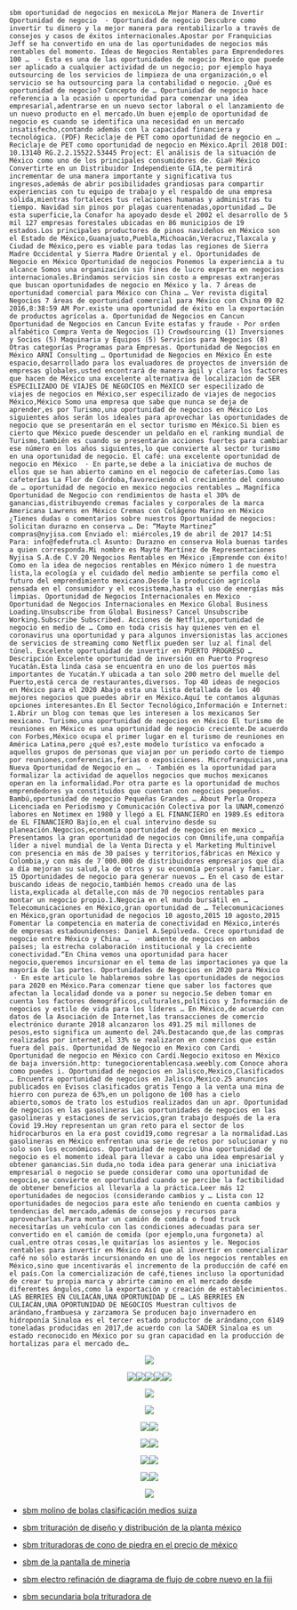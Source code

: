 
```
sbm oportunidad de negocios en mexicoLa Mejor Manera de Invertir Oportunidad de negocio  · Oportunidad de negocio Descubre como invertir tu dinero y la mejor manera para rentabilizarlo a través de consejos y casos de éxitos internacionales.Apostar por Franquicias Jeff se ha convertido en una de las oportunidades de negocios más rentables del momento. Ideas de Negocios Rentables para Emprendedores 100 …  · Esta es una de las oportunidades de negocio Mexico que puede ser aplicado a cualquier actividad de un negocio; por ejemplo haya outsourcing de los servicios de limpieza de una organización,o el servicio se ha outsourcing para la contabilidad o negocio. ¿Qué es oportunidad de negocio? Concepto de … Oportunidad de negocio hace referencia a la ocasión u oportunidad para comenzar una idea empresarial,adentrarse en un nuevo sector laboral o el lanzamiento de un nuevo producto en el mercado.Un buen ejemplo de oportunidad de negocio es cuando se identifica una necesidad en un mercado insatisfecho,contando además con la capacidad financiera y tecnológica. (PDF) Reciclaje de PET como oportunidad de negocio en … Reciclaje de PET como oportunidad de negocio en México.April 2018 DOI: 10.13140 RG.2.2.15522.53445 Project: El análisis de la situación de México como uno de los principales consumidores de. Gia® México Convertirte en un Distribuidor Independiente GIA,te permitirá incrementar de una manera importante y significativa tus ingresos,además de abrir posibilidades grandiosas para compartir experiencias con tu equipo de trabajo y el respaldo de una empresa sólida,mientras fortaleces tus relaciones humanas y administras tu tiempo. Navidad sin pinos por plagas cuarentenadas,oportunidad … De esta superficie,la Conafor ha apoyado desde el 2002 el desarrollo de 5 mil 127 empresas forestales ubicadas en 86 municipios de 19 estados.Los principales productores de pinos navideños en México son el Estado de México,Guanajuato,Puebla,Michoacán,Veracruz,Tlaxcala y Ciudad de México,pero es viable para todas las regiones de Sierra Madre Occidental y Sierra Madre Oriental y el. Oportunidades de Negocio en México Oportunidad de negocios Ponemos la experiencia a tu alcance Somos una organización sin fines de lucro experta en negocios internacionales.Brindamos servicios sin costo a empresas extranjeras que buscan oportunidades de negocio en México y la. 7 áreas de oportunidad comercial para México con China … Ver revista digital Negocios 7 áreas de oportunidad comercial para México con China 09 02 2016,8:38:59 AM Por.existe una oportunidad de éxito en la exportación de productos agrícolas a. Oportunidad de Negocios en Cancun Oportunidad de Negocios en Cancun Evite estafas y fraude › Por orden alfabético Compra Venta de Negocios (1) Crowdsourcing (1) Inversiones y Socios (5) Maquinaria y Equipos (5) Servicios para Negocios (8) Otras categorías Programas para Empresas. Oportunidad de Negocios en México ARNI Consulting … Oportunidad de Negocios en México En este espacio,desarrollado para los evaluadores de proyectos de inversión de empresas globales,usted encontrará de manera ágil y clara los factores que hacen de México una excelente alternativa de localización de SER ESPECILIZADO DE VIAJES DE NEGOCIOS en MéXICO ser especilizado de viajes de negocios en México,ser especilizado de viajes de negocios México,México Somo una empresa que sabe que nunca se deja de aprender,es por Turismo,una oportunidad de negocios en México Los siguientes años serán los ideales para aprovechar las oportunidades de negocio que se presentarán en el sector turismo en México.Si bien es cierto que México puede descender un peldaño en el ranking mundial de Turismo,también es cuando se presentarán acciones fuertes para cambiar ese número en los años siguientes,lo que convierte al sector turismo en una oportunidad de negocio. El café: una excelente oportunidad de negocio en México  · En parte,se debe a la iniciativa de muchos de ellos que se han abierto camino en el negocio de cafeterías.Como las cafeterías La Flor de Córdoba,favoreciendo el crecimiento del consumo de … oportunidad de negocio en mexico negocios rentables … Magnífica Oportunidad de Negocio con rendimientos de hasta el 30% de ganancias,distribuyendo cremas faciales y corporales de la marca Americana Lawrens en México Cremas con Colágeno Marino en México ¿Tienes dudas o comentarios sobre nuestros Oportunidad de negocios: Solicitan durazno en conserva … De: “Mayte Martinez” compras@nyjisa.com Enviado el: miércoles,19 de abril de 2017 14:51 Para: info@fedefruta.cl Asunto: Durazno en conserva Hola buenas tardes a quien corresponda.Mi nombre es Mayté Martínez de Representaciones Nyjisa S.A.de C.V 20 Negocios Rentables en México ¡Emprende con éxito! Como en la idea de negocios rentables en México número 1 de nuestra lista,la ecología y el cuidado del medio ambiente se perfila como el futuro del emprendimiento mexicano.Desde la producción agrícola pensada en el consumidor y el ecosistema,hasta el uso de energías más limpias. Oportunidad de Negocios Internacionales en Mexico  · Oportunidad de Negocios Internacionales en Mexico Global Business Loading.Unsubscribe from Global Business? Cancel Unsubscribe Working.Subscribe Subscribed. Acciones de Netflix,oportunidad de negocio en medio de … Como en toda crisis hay quienes ven en el coronavirus una oportunidad y para algunos inversionistas las acciones de servicios de streaming como Netflix pueden ser luz al final del túnel. Excelente oportunidad de invertir en PUERTO PROGRESO … Descripción Excelente oportunidad de inversión en Puerto Progreso Yucatán.Esta linda casa se encuentra en uno de los puertos más importantes de Yucatán.Y ubicada a tan solo 200 metro del muelle del Puerto,está cerca de restaurantes,diversos. Top 40 ideas de negocios en México para el 2020 Abajo esta una lista detallada de los 40 mejores negocios que puedes abrir en México.Aquí te contamos algunas opciones interesantes.En El Sector Tecnológico,Información e Internet: 1.Abrir un blog con temas que les interesen a los mexicanos Ser mexicano. Turismo,una oportunidad de negocios en México El turismo de reuniones en México es una oportunidad de negocio creciente.De acuerdo con Forbes,México ocupa el primer lugar en el turismo de reuniones en América Latina,pero ¿qué es?,este modelo turístico va enfocado a aquellos grupos de personas que viajan por un periodo corto de tiempo por reuniones,conferencias,ferias o exposiciones. Microfranquicias,una Nueva Oportunidad de Negocio en …  · También es la oportunidad para formalizar la actividad de aquellos negocios que muchos mexicanos operan en la informalidad.Por otra parte es la oportunidad de muchos emprendedores ya constituidos que cuentan con negocios pequeños. Bambú,oportunidad de negocio Pequeñas Grandes … About Perla Oropeza Licenciada en Periodismo y Comunicación Colectiva por la UNAM,comenzó labores en Notimex en 1980 y llegó a EL FINANCIERO en 1989.Es editora de EL FINANCIERO Bajío,en el cual intervino desde su planeación.Negocios,economía oportunidad de negocios en mexico … Presentamos la gran oportunidad de negocios con Omnilife,una compañía líder a nivel mundial de la Venta Directa y el Marketing Multinivel con presencia en más de 30 países y territorios,fábricas en México y Colombia,y con más de 7´000.000 de distribuidores empresarios que día a día mejoran su salud,la de otros y su economía personal y familiar. 15 Oportunidades de negocio para generar nuevos … En el caso de estar buscando ideas de negocio,también hemos creado una de las lista,explicada al detalle,con más de 70 negocios rentables para montar un negocio propio.1.Negocia en el mundo bursátil en … Telecomunicaciones en México,gran oportunidad de … Telecomunicaciones en México,gran oportunidad de negocios 10 agosto,2015 10 agosto,2015 Fomentar la competencia en materia de conectividad en México,interés de empresas estadounidenses: Daniel A.Sepúlveda. Crece oportunidad de negocio entre México y China …  · ambiente de negocios en ambos países; la estrecha colaboración institucional y la creciente conectividad.“En China vemos una oportunidad para hacer negocio,queremos incursionar en el tema de las importaciones ya que la mayoría de las partes. Oportunidades de Negocios en 2020 para México  · En este articulo le hablaremos sobre las oportunidades de negocios para 2020 en México.Para comenzar tiene que saber los factores que afectan la localidad donde va a poner su negocio.Se deben tomar en cuenta los factores demográficos,culturales,políticos y Información de negocios y estilo de vida para los líderes … En México,de acuerdo con datos de la Asociación de Internet,las transacciones de comercio electrónico durante 2018 alcanzaron los 491.25 mil millones de pesos,esto significa un aumento del 24%.Destacando que,de las compras realizadas por internet,el 33% se realizaron en comercios que están fuera del país. Oportunidad de Negocio en Mexico con Cardi  · Oportunidad de negocio en México con Cardí.Negocio exitoso en México de baja inversión.http: tunegociorentablencasa.weebly.com Conoce ahora como puedes i. Oportunidad de negocios en Jalisco,Mexico,Clasificados … Encuentra oportunidad de negocios en Jalisco,Mexico.25 anuncios publicados en Evisos clasificados gratis Tengo a la venta una mina de hierro con pureza de 63%,en un poligono de 100 has a cielo abierto,somos de trato los estudios realizados dan un apr. Oportunidad de negocios en las gasolineras Las oportunidades de negocios en las gasolineras y estaciones de servicios,gran trabajo después de la era Covid 19.Hoy representan un gran reto para el sector de los hidrocarburos en la era post covid19,como regresar a la normalidad.Las gasolineras en México enfrentan una serie de retos por solucionar y no solo son los económicos. Oportunidad de negocio Una oportunidad de negocio es el momento ideal para llevar a cabo una idea empresarial y obtener ganancias.Sin duda,no toda idea para generar una iniciativa empresarial o negocio se puede considerar como una oportunidad de negocio,se convierte en oportunidad cuando se percibe la factibilidad de obtener beneficios al llevarla a la práctica.Leer más 12 oportunidades de negocios (considerando cambios y … Lista con 12 oportunidades de negocios para este año teniendo en cuenta cambios y tendencias del mercado,además de consejos y recursos para aprovecharlas.Para montar un camión de comida o food truck necesitarías un vehículo con las condiciones adecuadas para ser convertido en el camión de comida (por ejemplo,una furgoneta) al cual,entre otras cosas,le quitarías los asientos y le. Negocios rentables para invertir en México Así que al invertir en comercializar café no sólo estarás incursionando en uno de los negocios rentables en México,sino que incentivarás el incremento de la producción de café en el país.Con la comercialización de café,tienes incluso la oportunidad de crear tu propia marca y abrirte camino en el mercado desde diferentes ángulos,como la exportación y creación de establecimientos. LAS BERRIES EN CULIACÁN,UNA OPORTUNIDAD DE … LAS BERRIES EN CULIACÁN,UNA OPORTUNIDAD DE NEGOCIOS Muestran cultivos de arándano,frambuesa y zarzamora Se producen bajo invernadero en hidroponía Sinaloa es el tercer estado productor de arándano,con 6149 toneladas producidas en 2017,de acuerdo con la SADER Sinaloa es un estado reconocido en México por su gran capacidad en la producción de hortalizas para el mercado de… 
```

<div align="center">

<a href="https://es-crusher.shibang-china.com/github&k=sbm+oportunidad+de+negocios+en+mexico"><img src="https://static.shibang-china.com/es/crusher/logo.jpg"></a>

<a href="https://es-crusher.shibang-china.com/github&k=sbm+oportunidad+de+negocios+en+mexico"><img src="https://static.shibang-china.com/es/crusher/index.jpg"></a><a href="https://es-crusher.shibang-china.com/material.htmlgithub&k=sbm+oportunidad+de+negocios+en+mexico"><img src="https://static.shibang-china.com/es/crusher/material.jpg"></a><a href="https://es-crusher.shibang-china.com/application.htmlgithub&k=sbm+oportunidad+de+negocios+en+mexico"><img src="https://static.shibang-china.com/es/crusher/application.jpg"></a><a href="https://es-crusher.shibang-china.com/aboutus.htmlgithub&k=sbm+oportunidad+de+negocios+en+mexico"><img src="https://static.shibang-china.com/es/crusher/aboutus.jpg"></a><a href="https://es-crusher.shibang-china.com/contact.htmlgithub&k=sbm+oportunidad+de+negocios+en+mexico"><img src="https://static.shibang-china.com/es/crusher/contact.jpg"></a>

<a href="https://es-crusher.shibang-china.com/github&k=sbm+oportunidad+de+negocios+en+mexico"><img src="https://static.shibang-china.com/es/crusher/banner.jpg"></a>

<a href="https://swt.shibang-china.com/github&k=sbm+oportunidad+de+negocios+en+mexico"><img src="https://static.shibang-china.com/es/crusher/text.jpg"></a>

<a href="https://swt.shibang-china.com/github&k=sbm+oportunidad+de+negocios+en+mexico"><img src="https://static.shibang-china.com/es/crusher/chat.jpg"></a><a href="https://es-crusher.shibang-china.com/contact.htmlgithub&k=sbm+oportunidad+de+negocios+en+mexico"><img src="https://static.shibang-china.com/es/crusher/message.jpg"></a>

<a href="https://es-crusher.shibang-china.com/products/pe.htmlgithub&k=sbm+oportunidad+de+negocios+en+mexico"><img src="https://static.shibang-china.com/es/crusher/pe.jpg"></a><a href="https://es-crusher.shibang-china.com/products/pf.htmlgithub&k=sbm+oportunidad+de+negocios+en+mexico"><img src="https://static.shibang-china.com/es/crusher/pf.jpg"></a>

<a href="https://es-crusher.shibang-china.com/products/hpt.htmlgithub&k=sbm+oportunidad+de+negocios+en+mexico"><img src="https://static.shibang-china.com/es/crusher/hpt.jpg"></a><a href="https://es-crusher.shibang-china.com/products/vsi.htmlgithub&k=sbm+oportunidad+de+negocios+en+mexico"><img src="https://static.shibang-china.com/es/crusher/vsi.jpg"></a>

<a href="https://es-crusher.shibang-china.com/products/klv.htmlgithub&k=sbm+oportunidad+de+negocios+en+mexico"><img src="https://static.shibang-china.com/es/crusher/klv.jpg"></a><a href="https://es-crusher.shibang-china.com/products/portable.htmlgithub&k=sbm+oportunidad+de+negocios+en+mexico"><img src="https://static.shibang-china.com/es/crusher/portable.jpg"></a>

<a href="https://swt.shibang-china.com/github&k=sbm+oportunidad+de+negocios+en+mexico"><img src="https://static.shibang-china.com/es/crusher/case.jpg"></a>

</div>


* [sbm molino de bolas clasificación medios suiza](sbm%20molino%20de%20bolas%20clasificaci%C3%B3n%20medios%20suiza.md)

* [sbm trituración de diseño y distribución de la planta méxico](sbm%20trituraci%C3%B3n%20de%20dise%C3%B1o%20y%20distribuci%C3%B3n%20de%20la%20planta%20m%C3%A9xico.md)

* [sbm trituradoras de cono de piedra en el precio de méxico](sbm%20trituradoras%20de%20cono%20de%20piedra%20en%20el%20precio%20de%20m%C3%A9xico.md)

* [sbm de la pantalla de mineria](sbm%20de%20la%20pantalla%20de%20mineria.md)

* [sbm electro refinación de diagrama de flujo de cobre nuevo en la fiji](sbm%20electro%20refinaci%C3%B3n%20de%20diagrama%20de%20flujo%20de%20cobre%20nuevo%20en%20la%20fiji.md)

* [sbm secundaria bola trituradora de](sbm%20secundaria%20bola%20trituradora%20de.md)